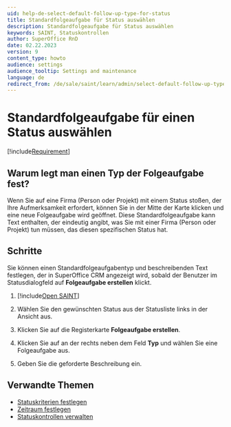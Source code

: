```yaml
---
uid: help-de-select-default-follow-up-type-for-status
title: Standardfolgeaufgabe für Status auswählen
description: Standardfolgeaufgabe für Status auswählen
keywords: SAINT, Statuskontrollen
author: SuperOffice RnD
date: 02.22.2023
version: 9
content_type: howto
audience: settings
audience_tooltip: Settings and maintenance
language: de
redirect_from: /de/sale/saint/learn/admin/select-default-follow-up-type-for-status
---
```


# Standardfolgeaufgabe für einen Status auswählen

[!include[Requirement](../includes/note-saint-req.md)]

## Warum legt man einen Typ der Folgeaufgabe fest?

Wenn Sie auf eine Firma (Person oder Projekt) mit einem Status stoßen, der Ihre Aufmerksamkeit erfordert, können Sie in der Mitte der Karte klicken und eine neue Folgeaufgabe wird geöffnet. Diese Standardfolgeaufgabe kann Text enthalten, der eindeutig angibt, was Sie mit einer Firma (Person oder Projekt) tun müssen, das diesen spezifischen Status hat.

## Schritte

Sie können einen Standardfolgeaufgabentyp und beschreibenden Text festlegen, der in SuperOffice CRM angezeigt wird, sobald der Benutzer im Statusdialogfeld auf **Folgeaufgabe erstellen** klickt.

1. [!include[Open SAINT](includes/open-saint-select-tab.md)]

1. Wählen Sie den gewünschten Status aus der Statusliste links in der Ansicht aus.

1. Klicken Sie auf die Registerkarte **Folgeaufgabe erstellen**.

1. Klicken Sie auf <i class="ph ph-caret-down" aria-label="Chevron"></i> an der rechts neben dem Feld **Typ** und wählen Sie eine Folgeaufgabe aus.

1. Geben Sie die geforderte Beschreibung ein.

## Verwandte Themen

* [Statuskriterien festlegen][1]
* [Zeitraum festlegen][2]
* [Statuskontrollen verwalten][3]

<!-- Referenced links -->
[1]: select-status-criteria.md
[2]: select-period-length.md
[3]: manage-status-monitors.md
